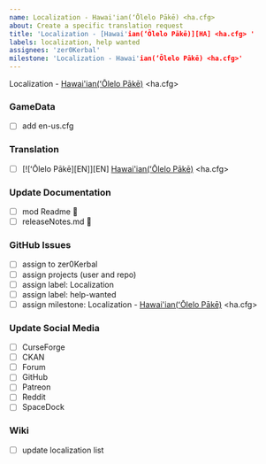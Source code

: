 ```yaml
---
name: Localization - Hawai'ian(ʻŌlelo Pākē) <ha.cfg> 
about: Create a specific translation request
title: 'Localization - [Hawai'ian(ʻŌlelo Pākē)][HA] <ha.cfg> '
labels: localization, help wanted
assignees: 'zer0Kerbal'
milestone: 'Localization - Hawai'ian(ʻŌlelo Pākē) <ha.cfg>'
---
```


Localization - [Hawai'ian(ʻŌlelo Pākē)][HA] <ha.cfg> 

### GameData

- [ ] add en-us.cfg  

### Translation

- [ ] [![ʻŌlelo Pākē][EN]][EN] [Hawai'ian(ʻŌlelo Pākē)][HA] <ha.cfg>  

[HA]: https://raw.githubusercontent.com/zer0Kerbal/zer0Kerbal/zed'K/Localization/img/Hawaii-flag-sm.png "ʻŌlelo Pākē"

### Update Documentation

- [ ]  mod Readme 🔢 
- [ ]  releaseNotes.md 🧾 

### GitHub Issues

- [ ] assign to zer0Kerbal
- [ ] assign projects (user and repo)
- [ ] assign label: Localization
- [ ] assign label: help-wanted
- [ ] assign milestone: Localization - [Hawai'ian(ʻŌlelo Pākē)][HA] <ha.cfg> 

### Update Social Media

- [ ] CurseForge
- [ ] CKAN
- [ ] Forum
- [ ] GitHub
- [ ] Patreon
- [ ] Reddit
- [ ] SpaceDock

### Wiki

- [ ] update localization list 
  
<!-- Localization -->
[URL:lclztn]: https://github.com/zer0Kerbal/lclztn/blob/master/readme.md "Localization" 
[URL:qs]: https://github.com/zer0Kerbal/lclztn/blob/master/quickstart.md "Quick Start" 